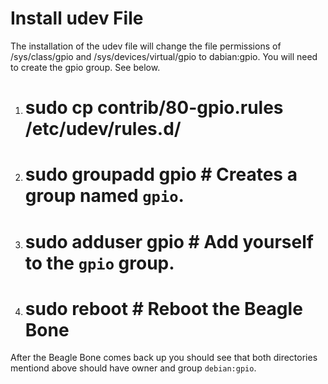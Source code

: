 Install udev File
=================

The installation of the udev file will change the file permissions of /sys/class/gpio and /sys/devices/virtual/gpio to dabian:gpio. You will need to create the gpio group. See below.

 1. # sudo cp contrib/80-gpio.rules /etc/udev/rules.d/
 2. # sudo groupadd gpio # Creates a group named `gpio`.
 3. # sudo adduser <your username> gpio # Add yourself to the `gpio` group.
 4. # sudo reboot # Reboot the Beagle Bone

After the Beagle Bone comes back up you should see that both directories mentiond above should have owner and group `debian:gpio`.
